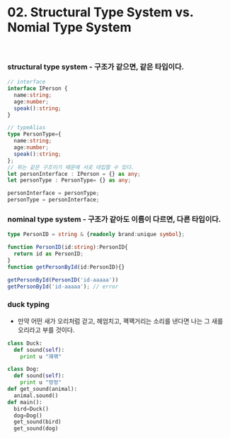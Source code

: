 # 02. Structural Type System vs. Nomial Type System

<br>

### structural type system - 구조가 같으면, 같은 타입이다.

```ts
// interface
interface IPerson {
  name:string;
  age:number;
  speak():string;
}

// typeAlias
type PersonType={
  name:string;
  age:number;
  speak():string;
};
// 위는 같은 구조이기 때문에 서로 대입할 수 있다.
let personInterface : IPerson = {} as any;
let personType : PersonType= {} as any;

personInterface = personType;
personType = personInterface;
```
### nominal type system - 구조가 같아도 이름이 다르면, 다른 타입이다.

```ts
type PersonID = string & {readonly brand:unique symbol};

function PersonID(id:string):PersonID{
  return id as PersonID;
}
function getPersonById(id:PersonID){}

getPersonById(PersonID('id-aaaaa'))
getPersonById('id-aaaaa'); // error
```

### duck typing
- 만약 어떤 새가 오리처럼 걷고, 헤엄치고, 꽥꽥거리는 소리를 낸다면 나는 그 새를 오리라고 부를 것이다.

```python
class Duck:
  def sound(self):
    print u "꽤꽦"

class Dog:
  def sound(self):
    print u "멍멍"
def get_sound(animal):
  animal.sound()
def main():
  bird=Duck()
  dog=Dog()
  get_sound(bird)
  get_sound(dog)
```

<br>

